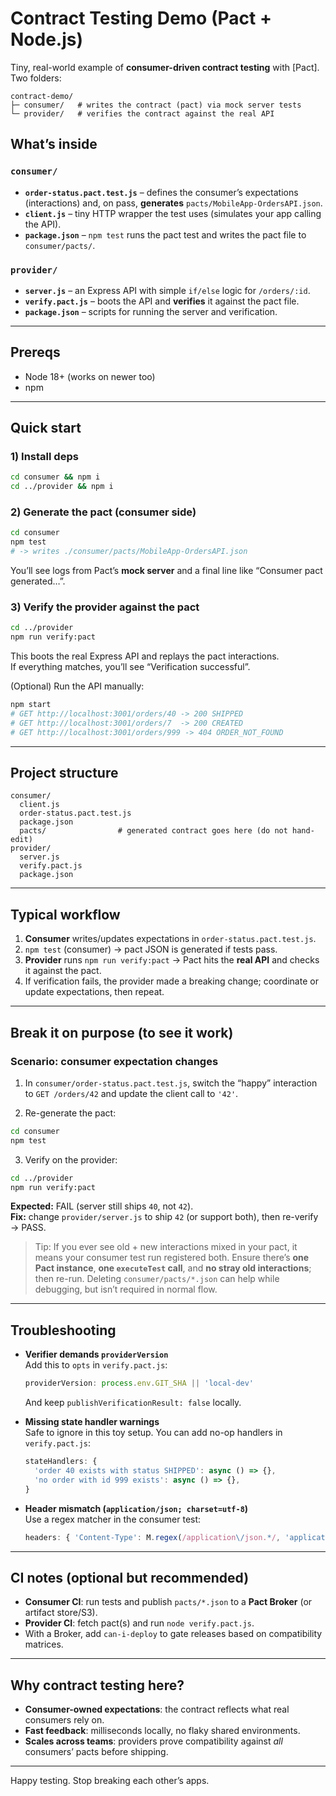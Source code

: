 # Contract Testing Demo (Pact + Node.js)

Tiny, real-world example of **consumer-driven contract testing** with [Pact].  
Two folders:

```
contract-demo/
├─ consumer/   # writes the contract (pact) via mock server tests
└─ provider/   # verifies the contract against the real API
```

## What’s inside

### `consumer/`
- **`order-status.pact.test.js`** – defines the consumer’s expectations (interactions) and, on pass, **generates** `pacts/MobileApp-OrdersAPI.json`.
- **`client.js`** – tiny HTTP wrapper the test uses (simulates your app calling the API).
- **`package.json`** – `npm test` runs the pact test and writes the pact file to `consumer/pacts/`.

### `provider/`
- **`server.js`** – an Express API with simple `if/else` logic for `/orders/:id`.
- **`verify.pact.js`** – boots the API and **verifies** it against the pact file.
- **`package.json`** – scripts for running the server and verification.

---

## Prereqs

- Node 18+ (works on newer too)
- npm

---

## Quick start

### 1) Install deps

```bash
cd consumer && npm i
cd ../provider && npm i
```

### 2) Generate the pact (consumer side)

```bash
cd consumer
npm test
# -> writes ./consumer/pacts/MobileApp-OrdersAPI.json
```

You’ll see logs from Pact’s **mock server** and a final line like “Consumer pact generated…”.

### 3) Verify the provider against the pact

```bash
cd ../provider
npm run verify:pact
```

This boots the real Express API and replays the pact interactions.  
If everything matches, you’ll see “Verification successful”.

(Optional) Run the API manually:

```bash
npm start
# GET http://localhost:3001/orders/40 -> 200 SHIPPED
# GET http://localhost:3001/orders/7  -> 200 CREATED
# GET http://localhost:3001/orders/999 -> 404 ORDER_NOT_FOUND
```

---

## Project structure

```
consumer/
  client.js
  order-status.pact.test.js
  package.json
  pacts/                # generated contract goes here (do not hand-edit)
provider/
  server.js
  verify.pact.js
  package.json
```

---

## Typical workflow

1. **Consumer** writes/updates expectations in `order-status.pact.test.js`.  
2. `npm test` (consumer) → pact JSON is generated if tests pass.  
3. **Provider** runs `npm run verify:pact` → Pact hits the **real API** and checks it against the pact.  
4. If verification fails, the provider made a breaking change; coordinate or update expectations, then repeat.

---

## Break it on purpose (to see it work)

### Scenario: consumer expectation changes

1) In `consumer/order-status.pact.test.js`, switch the “happy” interaction to `GET /orders/42` and update the client call to `'42'`.

2) Re-generate the pact:

```bash
cd consumer
npm test
```

3) Verify on the provider:

```bash
cd ../provider
npm run verify:pact
```

**Expected:** FAIL (server still ships `40`, not `42`).  
**Fix:** change `provider/server.js` to ship `42` (or support both), then re-verify → PASS.

> Tip: If you ever see old + new interactions mixed in your pact, it means your consumer test run registered both. Ensure there’s **one Pact instance**, **one `executeTest` call**, and **no stray old interactions**; then re-run. Deleting `consumer/pacts/*.json` can help while debugging, but isn’t required in normal flow.

---

## Troubleshooting

- **Verifier demands `providerVersion`**  
  Add this to `opts` in `verify.pact.js`:
  ```js
  providerVersion: process.env.GIT_SHA || 'local-dev'
  ```
  And keep `publishVerificationResult: false` locally.

- **Missing state handler warnings**  
  Safe to ignore in this toy setup. You can add no-op handlers in `verify.pact.js`:
  ```js
  stateHandlers: {
    'order 40 exists with status SHIPPED': async () => {},
    'no order with id 999 exists': async () => {},
  }
  ```

- **Header mismatch (`application/json; charset=utf-8`)**  
  Use a regex matcher in the consumer test:
  ```js
  headers: { 'Content-Type': M.regex(/application\/json.*/, 'application/json; charset=utf-8') }
  ```

---

## CI notes (optional but recommended)

- **Consumer CI**: run tests and publish `pacts/*.json` to a **Pact Broker** (or artifact store/S3).  
- **Provider CI**: fetch pact(s) and run `node verify.pact.js`.  
- With a Broker, add `can-i-deploy` to gate releases based on compatibility matrices.

---

## Why contract testing here?

- **Consumer-owned expectations**: the contract reflects what real consumers rely on.  
- **Fast feedback**: milliseconds locally, no flaky shared environments.  
- **Scales across teams**: providers prove compatibility against *all* consumers’ pacts before shipping.

---

Happy testing. Stop breaking each other’s apps.
